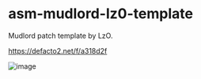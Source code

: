 # asm-mudlord-lz0-template
Mudlord patch template by LzO.

https://defacto2.net/f/a318d2f

![image](https://user-images.githubusercontent.com/513842/211176898-7faedbcb-c88d-424b-8d24-4e871125a5c4.png)
